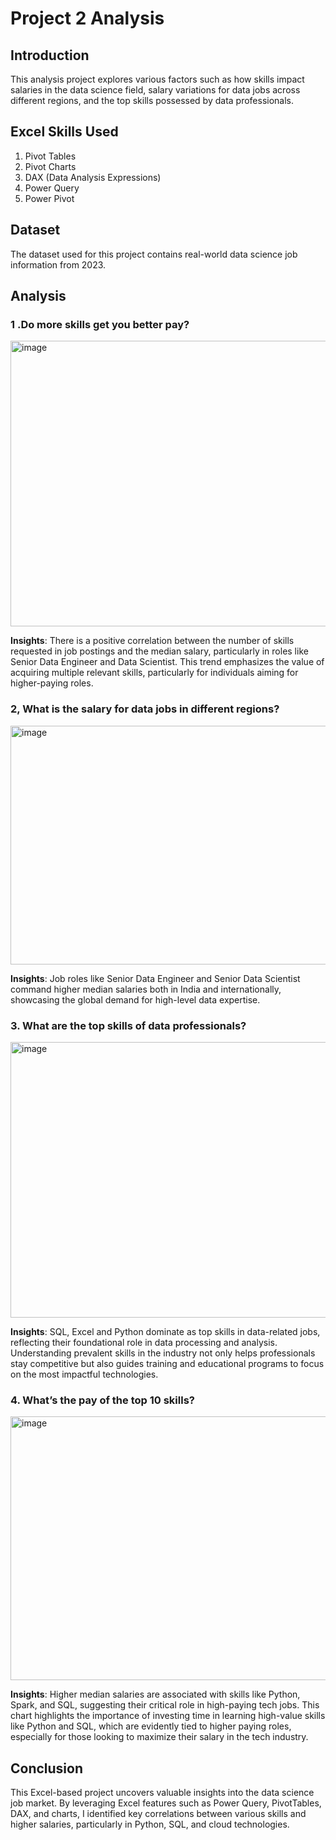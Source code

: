 # Project 2 Analysis

## Introduction

This analysis project explores various factors such as how skills impact salaries in the data science field, salary variations for data jobs across different regions, and the top skills possessed by data professionals.  

## Excel Skills Used

1. Pivot Tables
2. Pivot Charts
3. DAX (Data Analysis Expressions)
4. Power Query
5. Power Pivot

## Dataset

The dataset used for this project contains real-world data science job information from 2023.

## Analysis

### 1 .Do more skills get you better pay?

<img width="807" height="457" alt="image" src="https://github.com/user-attachments/assets/2c29fb6f-8a4a-4e0d-bdb3-2cc7353eaa27" />

**Insights**: There is a positive correlation between the number of skills requested in job postings and the median salary, particularly in roles like Senior Data Engineer and Data Scientist.
This trend emphasizes the value of acquiring multiple relevant skills, particularly for individuals aiming for higher-paying roles.

### 2, What is the salary for data jobs in different regions?

<img width="925" height="382" alt="image" src="https://github.com/user-attachments/assets/d4ba13a7-df80-4e48-b75d-110af55e89a5" />


**Insights**: Job roles like Senior Data Engineer and Senior Data Scientist command higher median salaries both in India and internationally, showcasing the global demand for high-level data expertise.

### 3. What are the top skills of data professionals?

<img width="673" height="441" alt="image" src="https://github.com/user-attachments/assets/14680f4f-813d-4ee6-abde-24d36beb9a4b" />

**Insights**: SQL, Excel and Python dominate as top skills in data-related jobs, reflecting their foundational role in data processing and analysis. Understanding prevalent skills in the industry not only helps professionals stay competitive but also guides training and educational programs to focus on the most impactful technologies.

### 4. What’s the pay of the top 10 skills?

<img width="925" height="422" alt="image" src="https://github.com/user-attachments/assets/056c7cd5-abe2-4b6a-a704-e44619185dcf" />

**Insights**: Higher median salaries are associated with skills like Python, Spark, and SQL, suggesting their critical role in high-paying tech jobs. This chart highlights the importance of investing time in learning high-value skills like Python and SQL, which are evidently tied to higher paying roles, especially for those looking to maximize their salary in the tech industry.

## Conclusion

This Excel-based project uncovers valuable insights into the data science job market. By leveraging Excel features such as Power Query, PivotTables, DAX, and charts, I identified key correlations between various skills and higher salaries, particularly in Python, SQL, and cloud technologies.






